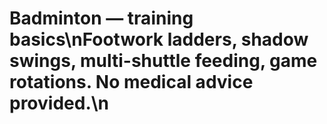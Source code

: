 # Badminton — training basics\nFootwork ladders, shadow swings, multi-shuttle feeding, game rotations. No medical advice provided.\n